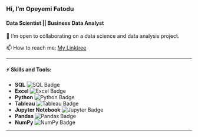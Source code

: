 ### Hi, I’m Opeyemi Fatodu

#### Data Scientist || Business Data Analyst

💞️ I’m open to collaborating on a data science and data analysis project.

📫 How to reach me: [My Linktree](https://linktr.ee/Yemi_Fatodu)

---

#### ⚡ Skills and Tools:

- **SQL** ![SQL Badge](https://img.shields.io/badge/SQL-Intermediate-blue?style=flat&logo=postgresql)
- **Excel** ![Excel Badge](https://img.shields.io/badge/Excel-Advanced-orange?style=flat&logo=microsoft-excel)
- **Python** ![Python Badge](https://img.shields.io/badge/Python-Expert-yellow?style=flat&logo=python)
- **Tableau** ![Tableau Badge](https://img.shields.io/badge/Tableau-Intermediate-green?style=flat&logo=tableau)
- **Jupyter Notebook** ![Jupyter Badge](https://img.shields.io/badge/Jupyter%20Notebook-Intermediate-red?style=flat&logo=jupyter)
- **Pandas** ![Pandas Badge](https://img.shields.io/badge/Pandas-Expert-blue?style=flat&logo=pandas)
- **NumPy** ![NumPy Badge](https://img.shields.io/badge/Numpy-Expert-purple?style=flat&logo=numpy)

---

<!---
yemifatodu/yemifatodu is a ✨ special ✨ repository because its `README.md` (this file) appears on your GitHub profile.
You can click the Preview link to take a look at your changes.
--->


<!---
yemifatodu/yemifatodu is a ✨ special ✨ repository because its `README.md` (this file) appears on your GitHub profile.
You can click the Preview link to take a look at your changes.
--->
